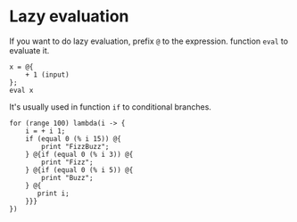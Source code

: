 # Lazy evaluation
If you want to do lazy evaluation,  prefix `@` to the expression.
function `eval` to evaluate it.
```
x = @{
    + 1 (input)
};
eval x
```
It's usually used in function `if` to conditional branches.
```
for (range 100) lambda(i -> {
    i = + i 1;
    if (equal 0 (% i 15)) @{
        print "FizzBuzz";
    } @{if (equal 0 (% i 3)) @{
        print "Fizz";
    } @{if (equal 0 (% i 5)) @{
        print "Buzz";
    } @{
       print i;
    }}}
})
```
